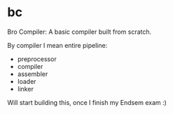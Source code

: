 # bc
Bro Compiler: A basic compiler built from scratch.

By compiler I mean entire pipeline:
- preprocessor
- compiler
- assembler
- loader
- linker

Will start building this, once I finish my Endsem exam :)
